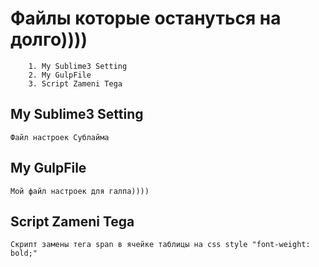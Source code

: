 # Файлы которые остануться на долго))))
		1. My Sublime3 Setting
		2. My GulpFile
		3. Script Zameni Tega
## My Sublime3 Setting
	Файл настроек Сублайма
## My GulpFile
	Мой файл настроек для галпа))))
## Script Zameni Tega
	Скрипт замены тега span в ячейке таблицы на css style "font-weight: bold;"
